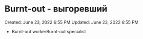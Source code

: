 # Burnt-out - выгоревший

Created: June 23, 2022 6:55 PM
Updated: June 23, 2022 6:55 PM

- Burnt-out workerBurnt-out specialist